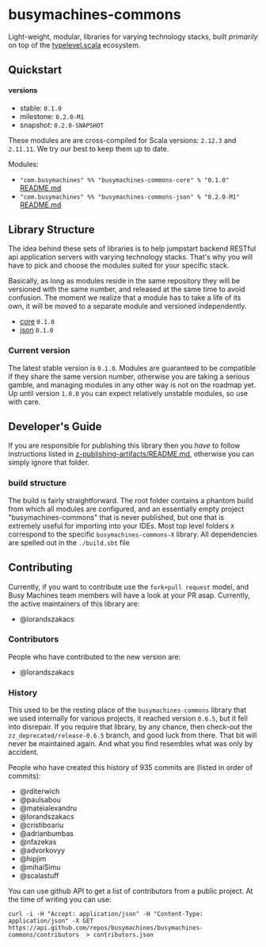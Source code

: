 # busymachines-commons

Light-weight, modular, libraries for varying technology stacks, built _primarily_ on top of the [typelevel.scala](https://github.com/typelevel) ecosystem.

## Quickstart

#### versions
- stable: `0.1.0`
- milestone: `0.2.0-M1`
- snapshot: `0.2.0-SNAPSHOT`

These modules are are cross-compiled for Scala versions: `2.12.3` and `2.11.11`. We try our best to keep them up to date.

Modules:
* `"com.busymachines" %% "busymachines-commons-core" % "0.1.0"` [README.md](/core)
* `"com.busymachines" %% "busymachines-commons-json" % "0.2.0-M1"` [README.md](/json)

## Library Structure

The idea behind these sets of libraries is to help jumpstart backend RESTful api application servers with varying technology stacks. That's why you will have to pick and choose the modules suited for your specific stack.

Basically, as long as modules reside in the same repository they will be versioned with the same number, and released at the same time to avoid confusion. The moment we realize that a module has to take a life of its own, it will be moved to a separate module and versioned independently.

* [core](/core) `0.1.0`
* [json](/json) `0.1.0`

### Current version

The latest stable version is `0.1.0`. Modules are guaranteed to be compatible if they share the same version number, otherwise you are taking a serious gamble, and managing modules in any other way is not on the roadmap yet. Up until version `1.0.0` you can expect relatively unstable modules, so use with care.

## Developer's Guide

If you are responsible for publishing this library then you _have_ to follow instructions listed in [z-publishing-artifacts/README.md](z-publishing-artifacts/README.md), otherwise you can simply ignore that folder.

### build structure
The build is fairly straightforward. The root folder contains a phantom build from which all modules are configured, and an essentially empty project "busymachines-commons" that is never published, but one that is extremely useful for importing into your IDEs. Most top level folders `X` correspond to the specific `busymachines-commons-X` library. All dependencies are spelled out in the `./build.sbt` file

## Contributing

Currently, if you want to contribute use the `fork+pull request` model, and Busy Machines team members will have a look at your PR asap. Currently, the active maintainers of this library are:
* @lorandszakacs

### Contributors

People who have contributed to the new version are:
* @lorandszakacs

### History

This used to be the resting place of the `busymachines-commons` library that we used internally for various projects, it reached version `0.6.5`, but it fell into disrepair. If you require that library, by any chance, then check-out the `zz_deprecated/release-0.6.5` branch, and good luck from there. That bit will never be maintained again. And what you find resembles what was only by accident.

People who have created this history of 935 commits are (listed in order of commits):
* @rditerwich
* @paulsabou
* @mateialexandru
* @lorandszakacs
* @cristiboariu
* @adrianbumbas
* @nfazekas
* @advorkovyy
* @hipjim
* @mihaiSimu
* @scalastuff

You can use github API to get a list of contributors from a public project. At the time of writing you can use:
```
curl -i -H "Accept: application/json" -H "Content-Type: application/json" -X GET https://api.github.com/repos/busymachines/busymachines-commons/contributors  > contributors.json
```
